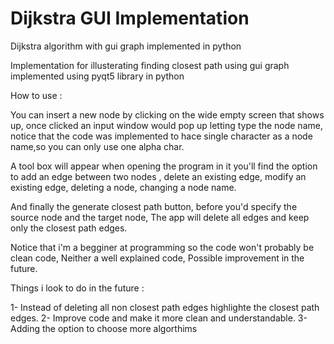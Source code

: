 # Dijkstra GUI Implementation
Dijkstra algorithm with gui graph implemented in python


Implementation for illusterating finding closest path using gui graph implemented using pyqt5 library in python

How to use :

You can insert a new node by clicking on the wide empty screen that shows up, once clicked an input window would pop up letting type the 
node name, notice that the code was implemented to hace single character as a node name,so you can only use one alpha char.


A tool box will appear when opening the program in it you'll find the option to add an edge between two nodes , delete an existing edge,
modify an existing edge, deleting a node, changing a node name.

And finally the generate closest path button, before you'd specify the source node and the target node, The app will delete all edges and 
keep only the closest path edges.

Notice that i'm a begginer at programming so the code won't probably be clean code, Neither a well explained code, Possible improvement in the future.

Things i look to do in the future :

1- Instead of deleting all non closest path edges highlighte the closest path edges.
2- Improve code and make it more clean and understandable.
3- Adding the option to choose more algorthims

 
